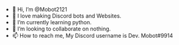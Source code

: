 - 👋 Hi, I’m @Mobot2121
- 👀 I love making Discord bots and Websites.
- 🌱 I’m currently learning python.
- 💞️ I’m looking to collaborate on nothing.
- 📫 How to reach me, My Discord username is Dev. Mobot#9914

<!---
Mobot2121/Mobot2121 is a ✨ special ✨ repository because its `README.md` (this file) appears on your GitHub profile.
You can click the Preview link to take a look at your changes.
--->
